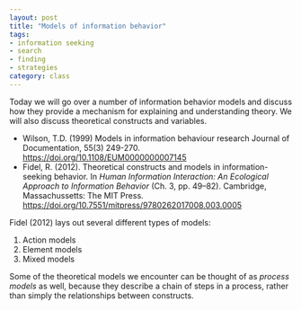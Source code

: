```yaml
---
layout: post
title: "Models of information behavior"
tags: 
- information seeking
- search
- finding
- strategies
category: class
---
```


Today we will go over a number of information behavior models and discuss how they provide a mechanism for explaining and understanding theory. We will also discuss theoretical constructs and variables. 

<excerpt/>

- Wilson, T.D. (1999) Models in information behaviour research Journal of Documentation, 55(3) 249-270. https://doi.org/10.1108/EUM0000000007145
- Fidel, R. (2012). Theoretical constructs and models in information-seeking behavior. In *Human Information Interaction: An Ecological Approach to Information Behavior* (Ch. 3, pp. 49–82). Cambridge, Massachussetts: The MIT Press. https://doi.org/10.7551/mitpress/9780262017008.003.0005

Fidel (2012) lays out several different types of models:

1. Action models
2. Element models
3. Mixed models

Some of the theoretical models we encounter can be thought of as *process models* as well, because they describe a chain of steps in a process, rather than simply the relationships between constructs. 